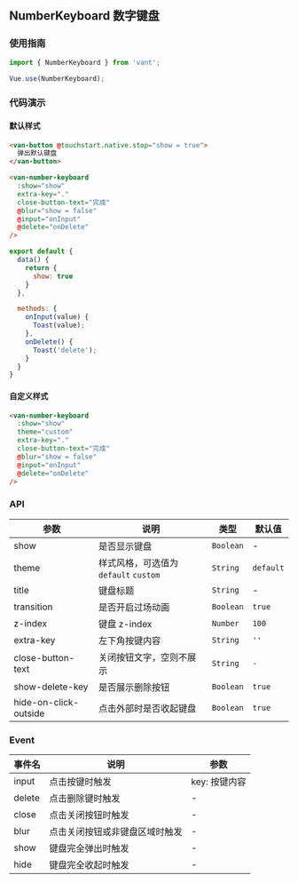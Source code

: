 ## NumberKeyboard 数字键盘

### 使用指南
``` javascript
import { NumberKeyboard } from 'vant';

Vue.use(NumberKeyboard);
```

### 代码演示

#### 默认样式

```html
<van-button @touchstart.native.stop="show = true">
  弹出默认键盘
</van-button>

<van-number-keyboard
  :show="show"
  extra-key="."
  close-button-text="完成"
  @blur="show = false"
  @input="onInput"
  @delete="onDelete"
/>
```

```javascript
export default {
  data() {
    return {
      show: true
    }
  },

  methods: {
    onInput(value) {
      Toast(value);
    },
    onDelete() {
      Toast('delete');
    }
  }
}
```

#### 自定义样式

```html
<van-number-keyboard
  :show="show"
  theme="custom"
  extra-key="."
  close-button-text="完成"
  @blur="show = false"
  @input="onInput"
  @delete="onDelete"
/>
```

### API

| 参数 | 说明 | 类型 | 默认值 |
|-----------|-----------|-----------|-------------|
| show | 是否显示键盘 | `Boolean` | - |
| theme | 样式风格，可选值为 `default` `custom` | `String` | `default` |
| title | 键盘标题 | `String` | - |
| transition | 是否开启过场动画 | `Boolean` | `true` |
| z-index | 键盘 z-index | `Number` | `100` |
| extra-key | 左下角按键内容 | `String` | `''` |
| close-button-text | 关闭按钮文字，空则不展示 | `String` | `-` |
| show-delete-key | 是否展示删除按钮 | `Boolean` | `true` |
| hide-on-click-outside | 点击外部时是否收起键盘 | `Boolean` | `true` |

### Event

| 事件名 | 说明 | 参数 |
|-----------|-----------|-----------|
| input | 点击按键时触发 | key: 按键内容 |
| delete | 点击删除键时触发 | - |
| close | 点击关闭按钮时触发 | - |
| blur | 点击关闭按钮或非键盘区域时触发 | - |
| show | 键盘完全弹出时触发 | - |
| hide | 键盘完全收起时触发 | - |
